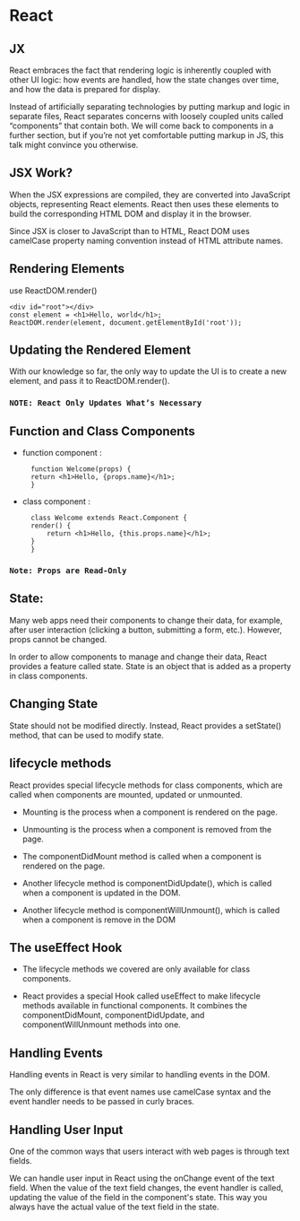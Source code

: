 # React 

## JX
React embraces the fact that rendering logic is inherently coupled with other UI logic: how events are handled, how the state changes over time, and how the data is prepared for display.

Instead of artificially separating technologies by putting markup and logic in separate files, React separates concerns with loosely coupled units called “components” that contain both. We will come back to components in a further section, but if you’re not yet comfortable putting markup in JS, this talk might convince you otherwise.

##  JSX Work?

When the JSX expressions are compiled, they are converted into JavaScript objects, representing React elements.
React then uses these elements to build the corresponding HTML DOM and display it in the browser.

Since JSX is closer to JavaScript than to HTML, React DOM uses camelCase property naming convention instead of HTML attribute names.

## Rendering Elements

use  ReactDOM.render()

    <div id="root"></div>
    const element = <h1>Hello, world</h1>;
    ReactDOM.render(element, document.getElementById('root'));

## Updating the Rendered Element

With our knowledge so far, the only way to update the UI is to create a new element, and pass it to ReactDOM.render().

### `NOTE: React Only Updates What’s Necessary`

## Function and Class Components

- function component :

        function Welcome(props) {
        return <h1>Hello, {props.name}</h1>;
        }
    
- class component :

        class Welcome extends React.Component {
        render() {
            return <h1>Hello, {this.props.name}</h1>;
        }
        }

### `Note: Props are Read-Only`


## State:
Many web apps need their components to change their data, for example, after user interaction (clicking a button, submitting a form, etc.).
However, props cannot be changed.

In order to allow components to manage and change their data, React provides a feature called state.
State is an object that is added as a property in class components.

## Changing State

State should not be modified directly. Instead, React provides a setState() method, that can be used to modify state.

## lifecycle methods

React provides special lifecycle methods for class components, which are called when components are mounted, updated or unmounted.

- Mounting is the process when a component is rendered on the page.
- Unmounting is the process when a component is removed from the page.

- The componentDidMount method is called when a component is rendered on the page.

- Another lifecycle method is componentDidUpdate(), which is called when a component is updated in the DOM.

- Another lifecycle method is componentWillUnmount(), which is called when a component is remove in the DOM 

## The useEffect Hook


- The lifecycle methods we covered are only available for class components.

- React provides a special Hook called useEffect to make lifecycle methods available in functional components. It combines the componentDidMount, componentDidUpdate, and componentWillUnmount methods into one.

## Handling Events

Handling events in React is very similar to handling events in the DOM.

The only difference is that event names use camelCase syntax and the event handler needs to be passed in curly braces.

## Handling User Input

One of the common ways that users interact with web pages is through text fields.

We can handle user input in React using the onChange event of the text field.
When the value of the text field changes, the event handler is called, updating the value of the field in the component's state.
This way you always have the actual value of the text field in the state.